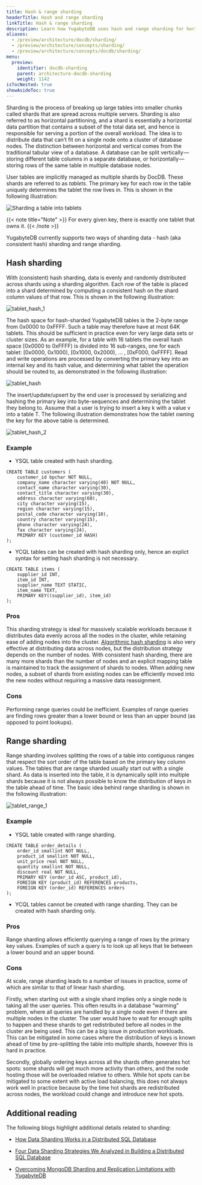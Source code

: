 ```yaml
---
title: Hash & range sharding
headerTitle: Hash and range sharding
linkTitle: Hash & range sharding
description: Learn how YugabyteDB uses hash and range sharding for horizontal scaling.
aliases:
  - /preview/architecture/docdb/sharding/
  - /preview/architecture/concepts/sharding/
  - /preview/architecture/concepts/docdb/sharding/
menu:
  preview:
    identifier: docdb-sharding
    parent: architecture-docdb-sharding
    weight: 1142
isTocNested: true
showAsideToc: true
---
```


Sharding is the process of breaking up large tables into smaller chunks called shards that are spread across multiple servers. Sharding is also referred to as horizontal partitioning, and a shard is essentially a horizontal data partition that contains a subset of the total data set, and hence is responsible for serving a portion of the overall workload. The idea is to distribute data that can’t fit on a single node onto a cluster of database nodes. The distinction between horizontal and vertical comes from the traditional tabular view of a database. A database can be split vertically — storing different table columns in a separate database, or horizontally — storing rows of the same table in multiple database nodes.

User tables are implicitly managed as multiple shards by DocDB. These shards are referred to as _tablets_. The primary key for each row in the table uniquely determines the tablet the row lives in. This is shown in the following illustration:

![Sharding a table into tablets](/images/architecture/partitioning-table-into-tablets.png)

{{< note title="Note" >}}
For every given key, there is exactly one tablet that owns it.
{{< /note >}}

YugabyteDB currently supports two ways of sharding data - hash (aka consistent hash) sharding and range sharding.

## Hash sharding

With (consistent) hash sharding, data is evenly and randomly distributed across shards using a sharding algorithm. Each row of the table is placed into a shard determined by computing a consistent hash on the shard column values of that row. This is shown in the following illustration:

![tablet_hash_1](/images/architecture/tablet_hash_1.png)

The hash space for hash-sharded YugabyteDB tables is the 2-byte range from 0x0000 to 0xFFFF. Such a table may therefore have at most 64K tablets. This should be sufficient in practice even for very large data sets or cluster sizes. As an example, for a table with 16 tablets the overall hash space [0x0000 to 0xFFFF) is divided into 16 sub-ranges, one for each tablet: [0x0000, 0x1000), [0x1000, 0x2000), … , [0xF000, 0xFFFF]. Read and write operations are processed by converting the primary key into an internal key and its hash value, and determining what tablet the operation should be routed to, as demonstrated in the following illustration:

![tablet_hash](/images/architecture/tablet_hash.png)

The insert/update/upsert by the end user is processed by serializing and hashing the primary key into byte-sequences and determining the tablet they belong to. Assume that a user is trying to insert a key k with a value v into a table T. The following illustration demonstrates how the tablet owning the key for the above table is determined.

![tablet_hash_2](/images/architecture/tablet_hash_2.png)

### Example

- YSQL table created with hash sharding.

```postgres
CREATE TABLE customers (
    customer_id bpchar NOT NULL,
    company_name character varying(40) NOT NULL,
    contact_name character varying(30),
    contact_title character varying(30),
    address character varying(60),
    city character varying(15),
    region character varying(15),
    postal_code character varying(10),
    country character varying(15),
    phone character varying(24),
    fax character varying(24),
    PRIMARY KEY (customer_id HASH)
);
```

- YCQL tables can be created with hash sharding only, hence an explict syntax for setting hash sharding is not necessary.

```postgres
CREATE TABLE items (
    supplier_id INT,
    item_id INT,
    supplier_name TEXT STATIC,
    item_name TEXT,
    PRIMARY KEY((supplier_id), item_id)
);
```

### Pros

This sharding strategy is ideal for massively scalable workloads because it distributes data evenly across all the nodes in the cluster, while retaining ease of adding nodes into the cluster. [Algorithmic hash sharding](https://blog.yugabyte.com/four-data-sharding-strategies-we-analyzed-in-building-a-distributed-sql-database/) is also very effective at distributing data across nodes, but the distribution strategy depends on the number of nodes. With consistent hash sharding, there are many more shards than the number of nodes and an explicit mapping table is maintained to track the assignment of shards to nodes. When adding new nodes, a subset of shards from existing nodes can be efficiently moved into the new nodes without requiring a massive data reassignment.

### Cons

Performing range queries could be inefficient. Examples of range queries are finding rows greater than a lower bound or less than an upper bound (as opposed to point lookups).

## Range sharding

Range sharding involves splitting the rows of a table into contiguous ranges that respect the sort order of the table based on the primary key column values. The tables that are range sharded usually start out with a single shard. As data is inserted into the table, it is dynamically split into multiple shards because it is not always possible to know the distribution of keys in the table ahead of time. The basic idea behind range sharding is shown in the following illustration:

![tablet_range_1](/images/architecture/tablet_range_1.png)

### Example

- YSQL table created with range sharding.

```postgres
CREATE TABLE order_details (
    order_id smallint NOT NULL,
    product_id smallint NOT NULL,
    unit_price real NOT NULL,
    quantity smallint NOT NULL,
    discount real NOT NULL,
    PRIMARY KEY (order_id ASC, product_id),
    FOREIGN KEY (product_id) REFERENCES products,
    FOREIGN KEY (order_id) REFERENCES orders
);
```

- YCQL tables cannot be created with range sharding. They can be created with hash sharding only.

### Pros

Range sharding allows efficiently querying a range of rows by the primary key values. Examples of such a query is to look up all keys that lie between a lower bound and an upper bound.

### Cons

At scale, range sharding leads to a number of issues in practice, some of which are similar to that of linear hash sharding.

Firstly, when starting out with a single shard implies only a single node is taking all the user queries. This often results in a database “warming” problem, where all queries are handled by a single node even if there are multiple nodes in the cluster. The user would have to wait for enough splits to happen and these shards to get redistributed before all nodes in the cluster are being used. This can be a big issue in production workloads. This can be mitigated in some cases where the distribution of keys is known ahead of time by pre-splitting the table into multiple shards, however this is hard in practice.

Secondly, globally ordering keys across all the shards often generates hot spots: some shards will get much more activity than others, and the node hosting those will be overloaded relative to others. While hot spots can be mitigated to some extent with active load balancing, this does not always work well in practice because by the time hot shards are redistributed across nodes, the workload could change and introduce new hot spots.

## Additional reading

The following blogs highlight additional details related to sharding:

- [How Data Sharding Works in a Distributed SQL Database](https://blog.yugabyte.com/how-data-sharding-works-in-a-distributed-sql-database/)

- [Four Data Sharding Strategies We Analyzed in Building a Distributed SQL Database](https://blog.yugabyte.com/four-data-sharding-strategies-we-analyzed-in-building-a-distributed-sql-database/)

- [Overcoming MongoDB Sharding and Replication Limitations with YugabyteDB](https://blog.yugabyte.com/overcoming-mongodb-sharding-and-replication-limitations-with-yugabyte-db/)
